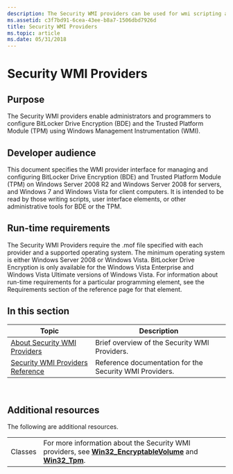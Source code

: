 ```yaml
---
description: The Security WMI providers can be used for wmi scripting and to create a managed security provider.
ms.assetid: c3f7bd91-6cea-43ee-b8a7-1506dbd7926d
title: Security WMI Providers
ms.topic: article
ms.date: 05/31/2018
---
```


# Security WMI Providers

## Purpose

The Security WMI providers enable administrators and programmers to configure BitLocker Drive Encryption (BDE) and the Trusted Platform Module (TPM) using Windows Management Instrumentation (WMI).

## Developer audience

This document specifies the WMI provider interface for managing and configuring BitLocker Drive Encryption (BDE) and Trusted Platform Module (TPM) on Windows Server 2008 R2 and Windows Server 2008 for servers, and Windows 7 and Windows Vista for client computers. It is intended to be read by those writing scripts, user interface elements, or other administrative tools for BDE or the TPM.

## Run-time requirements

The Security WMI Providers require the .mof file specified with each provider and a supported operating system. The minimum operating system is either Windows Server 2008 or Windows Vista. BitLocker Drive Encryption is only available for the Windows Vista Enterprise and Windows Vista Ultimate versions of Windows Vista. For information about run-time requirements for a particular programming element, see the Requirements section of the reference page for that element.

## In this section



| Topic                                                                               | Description                                                        |
|-------------------------------------------------------------------------------------|--------------------------------------------------------------------|
| [About Security WMI Providers](about-security-wmi-providers.md)<br/>         | Brief overview of the Security WMI Providers.<br/>           |
| [Security WMI Providers Reference](security-wmi-providers-reference.md)<br/> | Reference documentation for the Security WMI Providers.<br/> |



 

## Additional resources

The following are additional resources.



|                    |                                                                                                                                                                        |
|--------------------|------------------------------------------------------------------------------------------------------------------------------------------------------------------------|
| Classes<br/> | For more information about the Security WMI providers, see [**Win32\_EncryptableVolume**](win32-encryptablevolume.md) and [**Win32\_Tpm**](win32-tpm.md).<br/> |



 

 

 




